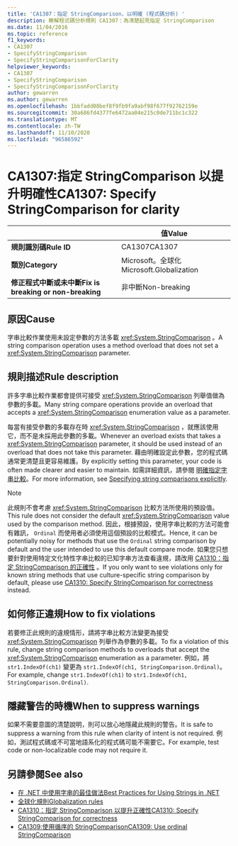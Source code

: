 ```yaml
---
title: 'CA1307：指定 StringComparison，以明確 (程式碼分析) '
description: 瞭解程式碼分析規則 CA1307：為清楚起見指定 StringComparison
ms.date: 11/04/2016
ms.topic: reference
f1_keywords:
- CA1307
- SpecifyStringComparison
- SpecifyStringComparisonForClarity
helpviewer_keywords:
- CA1307
- SpecifyStringComparison
- SpecifyStringComparisonForClarity
author: gewarren
ms.author: gewarren
ms.openlocfilehash: 1bbfadd08bef8f9fb9fa9abf98f677f92762159e
ms.sourcegitcommit: 30a686fd4377fe6472aa04e215c0de711bc1c322
ms.translationtype: MT
ms.contentlocale: zh-TW
ms.lasthandoff: 11/10/2020
ms.locfileid: "96586592"
---
```

# <a name="ca1307-specify-stringcomparison-for-clarity"></a><span data-ttu-id="99df6-103">CA1307:指定 StringComparison 以提升明確性</span><span class="sxs-lookup"><span data-stu-id="99df6-103">CA1307: Specify StringComparison for clarity</span></span>

| | <span data-ttu-id="99df6-104">值</span><span class="sxs-lookup"><span data-stu-id="99df6-104">Value</span></span> |
|-|-|
| <span data-ttu-id="99df6-105">**規則識別碼**</span><span class="sxs-lookup"><span data-stu-id="99df6-105">**Rule ID**</span></span> |<span data-ttu-id="99df6-106">CA1307</span><span class="sxs-lookup"><span data-stu-id="99df6-106">CA1307</span></span>|
| <span data-ttu-id="99df6-107">**類別**</span><span class="sxs-lookup"><span data-stu-id="99df6-107">**Category**</span></span> |<span data-ttu-id="99df6-108">Microsoft。全球化</span><span class="sxs-lookup"><span data-stu-id="99df6-108">Microsoft.Globalization</span></span>|
| <span data-ttu-id="99df6-109">**修正程式中斷或未中斷**</span><span class="sxs-lookup"><span data-stu-id="99df6-109">**Fix is breaking or non-breaking**</span></span> |<span data-ttu-id="99df6-110">非中斷</span><span class="sxs-lookup"><span data-stu-id="99df6-110">Non-breaking</span></span>|

## <a name="cause"></a><span data-ttu-id="99df6-111">原因</span><span class="sxs-lookup"><span data-stu-id="99df6-111">Cause</span></span>

<span data-ttu-id="99df6-112">字串比較作業使用未設定參數的方法多載 <xref:System.StringComparison> 。</span><span class="sxs-lookup"><span data-stu-id="99df6-112">A string comparison operation uses a method overload that does not set a <xref:System.StringComparison> parameter.</span></span>

## <a name="rule-description"></a><span data-ttu-id="99df6-113">規則描述</span><span class="sxs-lookup"><span data-stu-id="99df6-113">Rule description</span></span>

<span data-ttu-id="99df6-114">許多字串比較作業都會提供可接受 <xref:System.StringComparison> 列舉值做為參數的多載。</span><span class="sxs-lookup"><span data-stu-id="99df6-114">Many string compare operations provide an overload that accepts a <xref:System.StringComparison> enumeration value as a parameter.</span></span>

<span data-ttu-id="99df6-115">每當有接受參數的多載存在時 <xref:System.StringComparison> ，就應該使用它，而不是未採用此參數的多載。</span><span class="sxs-lookup"><span data-stu-id="99df6-115">Whenever an overload exists that takes a <xref:System.StringComparison> parameter, it should be used instead of an overload that does not take this parameter.</span></span> <span data-ttu-id="99df6-116">藉由明確設定此參數，您的程式碼通常更清楚且更容易維護。</span><span class="sxs-lookup"><span data-stu-id="99df6-116">By explicitly setting this parameter, your code is often made clearer and easier to maintain.</span></span> <span data-ttu-id="99df6-117">如需詳細資訊，請參閱 [明確指定字串比較](../../../standard/base-types/best-practices-strings.md#specifying-string-comparisons-explicitly)。</span><span class="sxs-lookup"><span data-stu-id="99df6-117">For more information, see [Specifying string comparisons explicitly](../../../standard/base-types/best-practices-strings.md#specifying-string-comparisons-explicitly).</span></span>

> [!NOTE]
> <span data-ttu-id="99df6-118">此規則不會考慮 <xref:System.StringComparison> 比較方法所使用的預設值。</span><span class="sxs-lookup"><span data-stu-id="99df6-118">This rule does not consider the default <xref:System.StringComparison> value used by the comparison method.</span></span> <span data-ttu-id="99df6-119">因此，根據預設，使用字串比較的方法可能會有雜訊， `Ordinal` 而使用者必須使用這個預設的比較模式。</span><span class="sxs-lookup"><span data-stu-id="99df6-119">Hence, it can be potentially noisy for methods that use the `Ordinal` string comparison by default and the user intended to use this default compare mode.</span></span>
> <span data-ttu-id="99df6-120">如果您只想要針對使用特定文化特性字串比較的已知字串方法查看違規，請改用 [CA1310：指定 StringComparison 的正確性](ca1310.md) 。</span><span class="sxs-lookup"><span data-stu-id="99df6-120">If you only want to see violations only for known string methods that use culture-specific string comparison by default, please use [CA1310: Specify StringComparison for correctness](ca1310.md) instead.</span></span>

## <a name="how-to-fix-violations"></a><span data-ttu-id="99df6-121">如何修正違規</span><span class="sxs-lookup"><span data-stu-id="99df6-121">How to fix violations</span></span>

<span data-ttu-id="99df6-122">若要修正此規則的違規情形，請將字串比較方法變更為接受 <xref:System.StringComparison> 列舉作為參數的多載。</span><span class="sxs-lookup"><span data-stu-id="99df6-122">To fix a violation of this rule, change string comparison methods to overloads that accept the <xref:System.StringComparison> enumeration as a parameter.</span></span> <span data-ttu-id="99df6-123">例如，將 `str1.IndexOf(ch1)` 變更為 `str1.IndexOf(ch1, StringComparison.Ordinal)`。</span><span class="sxs-lookup"><span data-stu-id="99df6-123">For example, change `str1.IndexOf(ch1)` to `str1.IndexOf(ch1, StringComparison.Ordinal)`.</span></span>

## <a name="when-to-suppress-warnings"></a><span data-ttu-id="99df6-124">隱藏警告的時機</span><span class="sxs-lookup"><span data-stu-id="99df6-124">When to suppress warnings</span></span>

<span data-ttu-id="99df6-125">如果不需要意圖的清楚說明，則可以放心地隱藏此規則的警告。</span><span class="sxs-lookup"><span data-stu-id="99df6-125">It is safe to suppress a warning from this rule when clarity of intent is not required.</span></span> <span data-ttu-id="99df6-126">例如，測試程式碼或不可當地語系化的程式碼可能不需要它。</span><span class="sxs-lookup"><span data-stu-id="99df6-126">For example, test code or non-localizable code may not require it.</span></span>

## <a name="see-also"></a><span data-ttu-id="99df6-127">另請參閱</span><span class="sxs-lookup"><span data-stu-id="99df6-127">See also</span></span>

- [<span data-ttu-id="99df6-128">在 .NET 中使用字串的最佳做法</span><span class="sxs-lookup"><span data-stu-id="99df6-128">Best Practices for Using Strings in .NET</span></span>](../../../standard/base-types/best-practices-strings.md)
- [<span data-ttu-id="99df6-129">全球化規則</span><span class="sxs-lookup"><span data-stu-id="99df6-129">Globalization rules</span></span>](globalization-warnings.md)
- [<span data-ttu-id="99df6-130">CA1310：指定 StringComparison 以提升正確性</span><span class="sxs-lookup"><span data-stu-id="99df6-130">CA1310: Specify StringComparison for correctness</span></span>](ca1310.md)
- [<span data-ttu-id="99df6-131">CA1309:使用循序的 StringComparison</span><span class="sxs-lookup"><span data-stu-id="99df6-131">CA1309: Use ordinal StringComparison</span></span>](ca1309.md)
